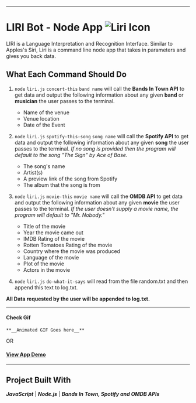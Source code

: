 - - - 
# LIRI Bot - Node App  ![Liri Icon](https://img.icons8.com/cotton/64/000000/artificial-intelligence.png)
LIRI is a Language Interpretation and Recognition Interface.
Similar to Apples's Siri, Liri is a command line node app that takes in parameters and gives you back data.

## What Each Command Should Do
1. `node` `liri.js` `concert-this` `band name`
   will call the **Bands In Town API** to get data and output the following information about any given **band** or   
   **musician** the user passes to the terminal.

    * Name of the venue
    * Venue location
    * Date of the Event

2. `node` `liri.js` `spotify-this-song` `song name`
    will call the **Spotify API** to get data and output the following information about any given **song** the user passes to the terminal. _If no song is provided then the program will default to the song "The Sign" by Ace of Base._

    * The song's name
    * Artist(s)
    * A preview link of the song from Spotify
    * The album that the song is from

3. `node` `liri.js` `movie-this` `movie name`
    will call the **OMDB API** to get data and output the following information about any given **movie** the user passes to the terminal. _If the user doesn't supply a movie name, the program will default to "Mr. Nobody."_


    * Title of the movie
    * Year the movie came out
    * IMDB Rating of the movie
    * Rotten Tomatoes Rating of the movie
    * Country where the movie was produced
    * Language of the movie
    * Plot of the movie
    * Actors in the movie

4. `node` `liri.js` `do-what-it-says`
    will read from the file random.txt and then append this text to log.txt.

**All Data requested by the user will be appended to log.txt.**
- - - 
#### Check Gif
```
**__Animated GIF Goes here__**

```
OR 
#### [View App Demo](https://dendevpro.github.io/bootstrap-portfolio/portfolio.html)
- - - 
## Project Built With
**_JavaScript_**  |  **_Node.js_**  |  **_Bands In Town, Spotify and OMDB APIs_**
